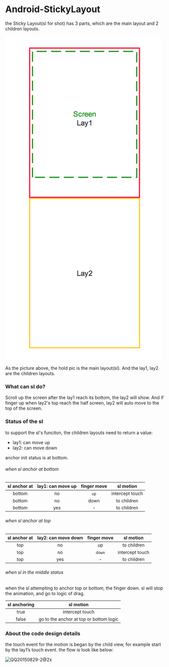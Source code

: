 # Android-StickyLayout

the Sticky Layout(sl for shot) has 3 parts, which are the main layout and 2 children layouts.

 ![QQ20150828-1@2x](https://raw.githubusercontent.com/DennisAu/Android-StickyLayout/master/wiki-res/QQ20150828-1%402x.png)

As the picture above, the hold pic is the main layout(sl). And the lay1, lay2 are the children layouts.

### What can sl do?

Scroll up the screen after the lay1 reach its bottom, the lay2 will show. And if finger up when lay2's top reach the half screen, lay2 will auto move to the top of the screen.

### Status of the sl

to support the sl's funciton, the children layouts need to return a value:

- lay1: can move up
- lay2: can move down

anchor init status is at bottom.

###### when sl anchor at bottom

| sl anchor at | lay1: can move up | finger move |    sl motion    | 
| :----------: | :---------------: | :---------: | :-------------: | 
|    bottom    |        no         |    `up`     | intercept touch | 
|    bottom    |        no         |    down     |   to children   | 
|    bottom    |        yes        |      -      |   to children   | 

###### when sl anchor at top

| sl anchor at | lay2: can move down | finger move |    sl motion    | 
| :----------: | :-----------------: | :---------: | :-------------: | 
|     top      |         no          |     up      |   to children   | 
|     top      |         no          |   `down`    | intercept touch | 
|     top      |         yes         |      -      |   to children   | 

###### when sl in the middle status

when the sl attempting to anchor top or bottom, the finger down. sl will stop the animation, and go to logic of drag.

| sl anchoring |                sl motion                 | 
| :----------: | :--------------------------------------: | 
|     true     |             intercept touch              | 
|    false     | go to  the anchor at top or bottom logic | 



### About the code design details

the touch event for the motion is began by the child view, for example start by the lay1’s touch event. the flow is look like below:

![QQ20150829-2@2x](/Users/Dennis/Pictures/com.tencent.ScreenCapture/QQ20150829-2@2x.png)


